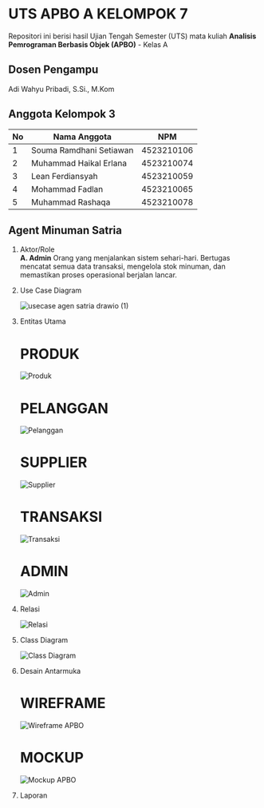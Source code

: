 # UTS APBO A KELOMPOK 7

Repositori ini berisi hasil Ujian Tengah Semester (UTS) mata kuliah **Analisis Pemrograman Berbasis Objek (APBO)** - Kelas A

## Dosen Pengampu
Adi Wahyu Pribadi, S.Si., M.Kom

## Anggota Kelompok 3

| No | Nama Anggota            | NPM         |
|----|-------------------------|-------------|
| 1  | Souma Ramdhani Setiawan | 4523210106  |
| 2  | Muhammad Haikal Erlana  | 4523210074  |
| 3  | Lean Ferdiansyah        | 4523210059  |
| 4  | Mohammad Fadlan         | 4523210065  |
| 5  | Muhammad Rashaqa        | 4523210078  |

## Agent Minuman Satria

1. Aktor/Role  
**A. Admin**
Orang yang menjalankan sistem sehari-hari. Bertugas mencatat semua data transaksi, mengelola stok minuman, dan memastikan proses operasional berjalan lancar.

2. Use Case Diagram
   
   ![usecase agen satria drawio (1)](https://github.com/user-attachments/assets/ebb0c4c2-3edc-40fa-b6fd-944d4ba3daf4)
  
3. Entitas Utama
   # PRODUK
   ![Produk](https://github.com/user-attachments/assets/6f8b9ff4-4679-44fd-b87d-e74d302b0f80)

   # PELANGGAN
   ![Pelanggan](https://github.com/user-attachments/assets/cc6450ef-89b6-4e5e-b196-53cbab0b2085)

   # SUPPLIER
   ![Supplier](https://github.com/user-attachments/assets/e561103f-12a8-4ebb-a135-53d43ed21f30)

   # TRANSAKSI
   ![Transaksi](https://github.com/user-attachments/assets/25e621de-dd03-42bf-beef-90a966775c4a)

   # ADMIN
   ![Admin](https://github.com/user-attachments/assets/200185ff-e77a-4570-84cf-fd67935f1ff0)

4. Relasi
   
   ![Relasi](https://github.com/user-attachments/assets/40d40d2d-5bf8-4e7d-99c5-371fd3e02524)

5. Class Diagram
   
   ![Class Diagram](https://github.com/user-attachments/assets/cea3ebc6-9b32-4061-bbdf-ef5a34c7cabd)

6. Desain Antarmuka
   # WIREFRAME
   ![Wireframe APBO](https://github.com/user-attachments/assets/eaa7d124-73fa-46a8-a6eb-1ea711dfafd2)

   # MOCKUP
   ![Mockup APBO](https://github.com/user-attachments/assets/de8ee58b-81ed-4c4b-90b6-6cff87e0e1bc)

7. Laporan
